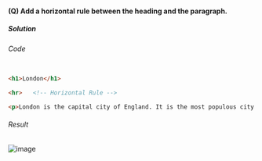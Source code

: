 #### (Q) Add a horizontal rule between the heading and the paragraph.

<h5>Solution</h5>

###### Code

```HTML

<h1>London</h1>

<hr>   <!-- Horizontal Rule -->

<p>London is the capital city of England. It is the most populous city in the United Kingdom, with a metropolitan area of over 13 million inhabitants.</p>

```

###### Result

![image](https://github.com/gurjeetsinghvirdee/W3Schools-Frontend-Development-Exercises/assets/73753957/bb2050f2-6156-4571-bcf2-ede3247774e6)
